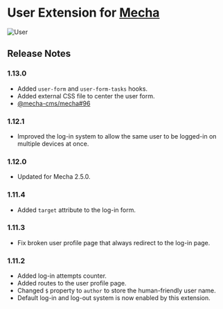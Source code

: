 User Extension for [Mecha](https://github.com/mecha-cms/mecha)
==============================================================

![User](https://user-images.githubusercontent.com/1669261/120207098-33627a80-c256-11eb-8806-485022b77b53.png)

Release Notes
-------------

### 1.13.0

 - Added `user-form` and `user-form-tasks` hooks.
 - Added external CSS file to center the user form.
 - [@mecha-cms/mecha#96](https://github.com/mecha-cms/mecha/issues/96)

### 1.12.1

 - Improved the log-in system to allow the same user to be logged-in on multiple devices at once.

### 1.12.0

 - Updated for Mecha 2.5.0.

### 1.11.4

 - Added `target` attribute to the log-in form.

### 1.11.3

 - Fix broken user profile page that always redirect to the log-in page.

### 1.11.2

 - Added log-in attempts counter.
 - Added routes to the user profile page.
 - Changed `$` property to `author` to store the human-friendly user name.
 - Default log-in and log-out system is now enabled by this extension.